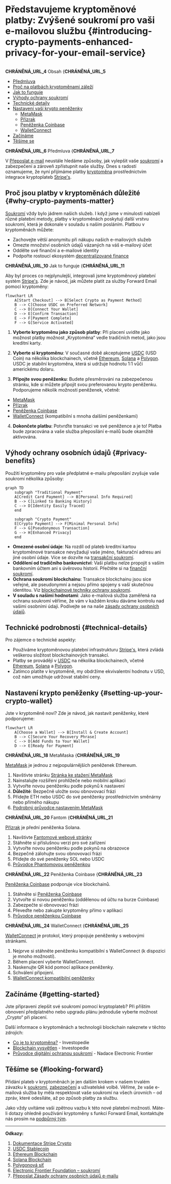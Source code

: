 # Představujeme kryptoměnové platby: Zvýšené soukromí pro vaši e-mailovou službu {#introducing-crypto-payments-enhanced-privacy-for-your-email-service}

<img loading="lazy" src="/img/articles/crypto-payments.webp" alt="" class="rounded-lg" />

__CHRÁNĚNÁ_URL_4__ Obsah {__CHRÁNĚNÁ_URL_5__

* [Předmluva](#foreword)
* [Proč na platbách kryptoměnami záleží](#why-crypto-payments-matter)
* [Jak to funguje](#how-it-works)
* [Výhody ochrany soukromí](#privacy-benefits)
* [Technické detaily](#technical-details)
* [Nastavení vaší krypto peněženky](#setting-up-your-crypto-wallet)
  * [MetaMask](#metamask)
  * [Přízrak](#phantom)
  * [Peněženka Coinbase](#coinbase-wallet)
  * [WalletConnect](#walletconnect)
* [Začínáme](#getting-started)
* [Těšíme se](#looking-forward)

__CHRÁNĚNÁ_URL_6__ Předmluva {__CHRÁNĚNÁ_URL_7__

V [Přeposlat e-mail](https://forwardemail.net) neustále hledáme způsoby, jak vylepšit vaše [soukromí](https://en.wikipedia.org/wiki/Privacy) a zabezpečení a zároveň zpřístupnit naše služby. Dnes s radostí oznamujeme, že nyní přijímáme platby [kryptoměna](https://en.wikipedia.org/wiki/Cryptocurrency) prostřednictvím integrace kryptoplateb [Stripe's](https://stripe.com).

## Proč jsou platby v kryptoměnách důležité {#why-crypto-payments-matter}

[Soukromí](https://en.wikipedia.org/wiki/Internet_privacy) vždy bylo jádrem našich služeb. I když jsme v minulosti nabízeli různé platební metody, platby v kryptoměnách poskytují další vrstvu soukromí, která je dokonale v souladu s naším posláním. Platbou v kryptoměnách můžete:

* Zachovejte větší anonymitu při nákupu našich e-mailových služeb
* Omezte množství osobních údajů vázaných na váš e-mailový účet
* Oddělte své finanční a e-mailové identity
* Podpořte rostoucí ekosystém [decentralizované finance](https://en.wikipedia.org/wiki/Decentralized_finance)

__CHRÁNĚNÁ_URL_10__ Jak to funguje {__CHRÁNĚNÁ_URL_11__

Aby byl proces co nejplynulejší, integrovali jsme kryptoměnový platební systém [Stripe's](https://docs.stripe.com/crypto). Zde je návod, jak můžete platit za služby Forward Email pomocí kryptoměny:

```mermaid
flowchart LR
    A[Start Checkout] --> B[Select Crypto as Payment Method]
    B --> C[Choose USDC on Preferred Network]
    C --> D[Connect Your Wallet]
    D --> E[Confirm Transaction]
    E --> F[Payment Complete]
    F --> G[Service Activated]
```

1. **Vyberte kryptoměnu jako způsob platby**: Při placení uvidíte jako možnost platby možnost „Kryptoměna“ vedle tradičních metod, jako jsou kreditní karty.

2. **Vyberte si kryptoměnu**: V současné době akceptujeme [USDC](https://en.wikipedia.org/wiki/USD_Coin) (USD Coin) na několika blockchainech, včetně [Ethereum](https://ethereum.org), [Solana](https://solana.com) a [Polygon](https://polygon.technology). USDC je stabilní kryptoměna, která si udržuje hodnotu 1:1 vůči americkému dolaru.

3. **Připojte svou peněženku**: Budete přesměrováni na zabezpečenou stránku, kde si můžete připojit svou preferovanou krypto peněženku. Podporujeme několik možností peněženek, včetně:
* [MetaMask](https://metamask.io)
* [Přízrak](https://phantom.app)
* [Peněženka Coinbase](https://www.coinbase.com/wallet)
* [WalletConnect](https://walletconnect.com) (kompatibilní s mnoha dalšími peněženkami)

4. **Dokončete platbu**: Potvrďte transakci ve své peněžence a je to! Platba bude zpracována a vaše služba přeposílání e-mailů bude okamžitě aktivována.

## Výhody ochrany osobních údajů {#privacy-benefits}

Použití kryptoměny pro vaše předplatné e-mailu přeposílání zvyšuje vaše soukromí několika způsoby:

```mermaid
graph TD
    subgraph "Traditional Payment"
    A[Credit Card Payment] --> B[Personal Info Required]
    B --> C[Linked to Banking History]
    C --> D[Identity Easily Traced]
    end

    subgraph "Crypto Payment"
    E[Crypto Payment] --> F[Minimal Personal Info]
    F --> G[Pseudonymous Transaction]
    G --> H[Enhanced Privacy]
    end
```

* **Omezené osobní údaje**: Na rozdíl od plateb kreditní kartou kryptoměnové transakce nevyžadují vaše jméno, fakturační adresu ani jiné osobní údaje. Více se dozvíte na [transakční soukromí](https://en.wikipedia.org/wiki/Privacy_coin).
* **Oddělení od tradičního bankovnictví**: Vaši platbu nelze propojit s vaším bankovním účtem ani s úvěrovou historií. Přečtěte si na [finanční soukromí](https://en.wikipedia.org/wiki/Financial_privacy).
* **Ochrana soukromí blockchainu**: Transakce blockchainu jsou sice veřejné, ale pseudonymní a nejsou přímo spojeny s vaší skutečnou identitou. Viz [blockchainové techniky ochrany soukromí](https://en.wikipedia.org/wiki/Privacy_and_blockchain).
* **V souladu s našimi hodnotami**: Jako e-mailová služba zaměřená na ochranu soukromí věříme, že vám v každém kroku dáváme kontrolu nad vašimi osobními údaji. Podívejte se na naše [zásady ochrany osobních údajů](/privacy).

## Technické podrobnosti {#technical-details}

Pro zájemce o technické aspekty:

* Používáme kryptoměnovou platební infrastrukturu [Stripe's](https://docs.stripe.com/crypto/stablecoin-payments), která zvládá veškerou složitost blockchainových transakcí.
* Platby se provádějí v [USDC](https://www.circle.com/en/usdc) na několika blockchainech, včetně [Ethereum](https://ethereum.org), [Solana](https://solana.com) a [Polygon](https://polygon.technology).
* Zatímco platíte v kryptoměně, my obdržíme ekvivalentní hodnotu v USD, což nám umožňuje udržovat stabilní ceny.

## Nastavení krypto peněženky {#setting-up-your-crypto-wallet}

Jste v kryptoměně noví? Zde je návod, jak nastavit peněženky, které podporujeme:

```mermaid
flowchart LR
    A[Choose a Wallet] --> B[Install & Create Account]
    B --> C[Secure Your Recovery Phrase]
    C --> D[Add Funds to Your Wallet]
    D --> E[Ready for Payment]
```

__CHRÁNĚNÁ_URL_18__ MetaMaska {__CHRÁNĚNÁ_URL_19__

[MetaMask](https://metamask.io) je jednou z nejpopulárnějších peněženek Ethereum.

1. Navštivte stránku [Stránka ke stažení MetaMask](https://metamask.io/download/)
2. Nainstalujte rozšíření prohlížeče nebo mobilní aplikaci
3. Vytvořte novou peněženku podle pokynů k nastavení
4. **Důležité**: Bezpečně uložte svou obnovovací frázi
5. Přidejte ETH nebo USDC do své peněženky prostřednictvím směnárny nebo přímého nákupu
6. [Podrobný průvodce nastavením MetaMask](https://metamask.io/faqs/)

__CHRÁNĚNÁ_URL_20__ Fantom {__CHRÁNĚNÁ_URL_21__

[Přízrak](https://phantom.app) je přední peněženka Solana.

1. Navštivte [Fantomové webové stránky](https://phantom.app/)
2. Stáhněte si příslušnou verzi pro své zařízení
3. Vytvořte novou peněženku podle pokynů na obrazovce
4. Bezpečně zálohujte svou obnovovací frázi
5. Přidejte do své peněženky SOL nebo USDC
6. [Průvodce Phantomovou peněženkou](https://help.phantom.app/hc/en-us/articles/4406388623251-How-to-create-a-new-wallet)

__CHRÁNĚNÁ_URL_22__ Peněženka Coinbase {__CHRÁNĚNÁ_URL_23__

[Peněženka Coinbase](https://www.coinbase.com/wallet) podporuje více blockchainů.

1. Stáhněte si [Peněženka Coinbase](https://www.coinbase.com/wallet/downloads)
2. Vytvořte si novou peněženku (oddělenou od účtu na burze Coinbase)
3. Zabezpečte si obnovovací frázi
4. Převeďte nebo zakupte kryptoměny přímo v aplikaci
5. [Průvodce peněženkou Coinbase](https://www.coinbase.com/learn/tips-and-tutorials/how-to-set-up-a-crypto-wallet)

__CHRÁNĚNÁ_URL_24__ WalletConnect {__CHRÁNĚNÁ_URL_25__

[WalletConnect](https://walletconnect.com) je protokol, který propojuje peněženky s webovými stránkami.

1. Nejprve si stáhněte peněženku kompatibilní s WalletConnect (k dispozici je mnoho možností).
2. Během placení vyberte WalletConnect.
3. Naskenujte QR kód pomocí aplikace peněženky.
4. Schválení připojení.
5. [WalletConnect kompatibilní peněženky](https://walletconnect.com/registry/wallets)

## Začínáme {#getting-started}

Jste připraveni zlepšit své soukromí pomocí kryptoplateb? Při příštím obnovení předplatného nebo upgradu plánu jednoduše vyberte možnost „Crypto“ při placení.

Další informace o kryptoměnách a technologii blockchain naleznete v těchto zdrojích:

* [Co je to kryptoměna?](https://www.investopedia.com/terms/c/cryptocurrency.asp) - Investopedie
* [Blockchain vysvětlen](https://www.investopedia.com/terms/b/blockchain.asp) - Investopedie
* [Průvodce digitální ochranou soukromí](https://www.eff.org/issues/privacy) - Nadace Electronic Frontier

## Těšíme se {#looking-forward}

Přidání plateb v kryptoměnách je jen dalším krokem v našem trvalém závazku k [soukromí](https://en.wikipedia.org/wiki/Privacy), [zabezpečení](https://en.wikipedia.org/wiki/Computer_security) a uživatelské volbě. Věříme, že vaše e-mailová služba by měla respektovat vaše soukromí na všech úrovních – od zpráv, které odesíláte, až po způsob platby za službu.

Jako vždy uvítáme vaši zpětnou vazbu k této nové platební možnosti. Máte-li dotazy ohledně používání kryptoměny s funkcí Forward Email, kontaktujte nás prosím na [podpůrný tým](/help).

---

**Odkazy:**

1. [Dokumentace Stripe Crypto](https://docs.stripe.com/crypto)
2. [USDC Stablecoin](https://www.circle.com/en/usdc)
3. [Ethereum Blockchain](https://ethereum.org)
4. [Solana Blockchain](https://solana.com)
5. [Polygonová síť](https://polygon.technology)
6. [Electronic Frontier Foundation – soukromí](https://www.eff.org/issues/privacy)
7. [Přeposlat Zásady ochrany osobních údajů e-mailu](/privacy)